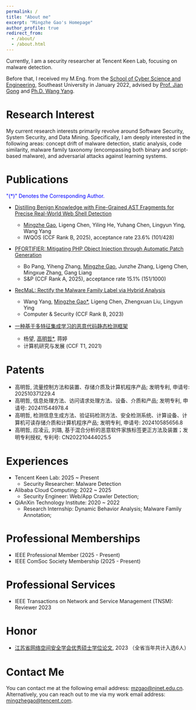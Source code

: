 ```yaml
---
permalink: /
title: "About me"
excerpt: "Mingzhe Gao's Homepage"
author_profile: true
redirect_from: 
  - /about/
  - /about.html
---
```


Currently, I am a security researcher at Tencent Keen Lab, focusing on malware detection.

Before that, I received my M.Eng. from the [School of Cyber Science and Engineering](https://cyber.seu.edu.cn/), Southeast University in January 2022, advised by [Prof. Jian Gong](https://cyber.seu.edu.cn/gj1/list.htm) and [Ph.D. Wang Yang](https://cyber.seu.edu.cn/yw1/list.htm).


<!--I received my Master's degree in Computer Technology from the [School of Cyber Science and Engineering](https://cyber.seu.edu.cn/), [Southeast University](https://www.seu.edu.cn/), China in 2022. -->


 <!-- You can find my CV here: [Curriculum Vitae](../assets/Mingzhe_Resume.pdf). 
 You can find my Chinese CV here: [Chinese CV](../assets/mingzhe_cn.pdf). - (../assets/2025192311.pdf)
 -->

Research Interest
======
My current research interests primarily revolve around Software Security, System Security, and Data Mining. Specifically, I am deeply interested in the following areas: concept drift of malware detection, static analysis, code similarity, malware family taxonomy (encompassing both binary and script-based malware), and adversarial attacks against learning systems.

Publications
======
<font color=Blue>"(*)" Denotes the Corresponding Author.</font>

  - [Distilling Benign Knowledge with Fine-Grained AST Fragments for Precise Real-World Web Shell Detection](https://ieeexplore.ieee.org/document/11143530)
    - <u>Mingzhe Gao</u>, Ligeng Chen, Yiling He, Yuhang Chen, Lingyun Ying, Wang Yang
    - IWQOS (CCF Rank B, 2025), acceptance rate 23.6% (101/428)
  
  - [PFORTIFIER: Mitigating PHP Object Injection through Automatic Patch Generation](https://www.computer.org/csdl/proceedings-article/sp/2025/223600a918/26hiU0IeM3S)
    - Bo Pang, Yiheng Zhang, <u>Mingzhe Gao</u>, Junzhe Zhang, Ligeng Chen, Mingxue Zhang, Gang Liang
    - S&P (CCF Rank A, 2025), acceptance rate 15.1% (151/1000)
  
  - [RecMaL: Rectify the Malware Family Label via Hybrid Analysis](https://www.sciencedirect.com/science/article/abs/pii/S0167404823000871)
    - Wang Yang, <u>Mingzhe Gao*</u>, Ligeng Chen, Zhengxuan Liu, Lingyun Ying
    - Computer & Security (CCF Rank B, 2023)

  - [一种基于多特征集成学习的恶意代码静态检测框架](https://crad.ict.ac.cn/cn/article/doi/10.7544/issn1000-1239.2021.20200912)
    - 杨望, <u>高明哲*</u>, 蒋婷
    - 计算机研究与发展 (CCF T1, 2021)


Patents
======
- 高明哲, 流量控制方法和装置、存储介质及计算机程序产品; 发明专利, 申请号: 202510371229.4
- 高明哲, 信息处理方法、访问请求处理方法、设备、介质和产品; 发明专利, 申请号: 202411544978.4
- 高明哲, 检测信息生成方法、验证码检测方法、安全检测系统、计算设备、计算机可读存储介质和计算机程序产品; 发明专利, 申请号: 202410585656.8
- 高明哲, 应凌云, 刘璐, 基于混合分析的恶意软件家族标签更正方法及装置；发明专利授权, 专利号: CN202210444025.5


Experiences
======
- Tencent Keen Lab: 2025 ~ Present
  - Security Researcher: Malware Detection
- Alibaba Cloud Computing: 2022 ~ 2025
  - Security Engineer: Web/App Crawler Detection;
- QiAnXin Technology Institute: 2020 ~ 2022
  - Research Internship: Dynamic Behavior Analysis; Malware Family Annotation; 

Professional Memberships
======

- IEEE Professional Member (2025 - Present)
- IEEE ComSoc Society Membership (2025 - Present)

Professional Services
=====

- IEEE Transactions on Network and Service Management (TNSM): Reviewer 2023

Honor
=====

- [江苏省网络空间安全学会优秀硕士学位论文](https://www.jscsa.org.cn/contents/197/272.html), 2023 （全省当年共计入选6人）


Contact Me
======

<!-- I will share some academic thinkings in my [CSDN account](https://mzgao.blog.csdn.net/). -->

You can contact me at the following email address: mzgao@njnet.edu.cn. Alternatively, you can reach out to me via my work email address: mingzhegao@tencent.com.


